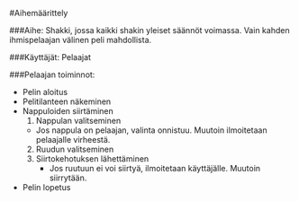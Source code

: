 #Aihemäärittely

###Aihe: 
Shakki, jossa kaikki shakin yleiset säännöt voimassa. Vain kahden ihmispelaajan välinen peli mahdollista.

###Käyttäjät:
Pelaajat

###Pelaajan toiminnot:
- Pelin aloitus
- Pelitilanteen näkeminen
- Nappuloiden siirtäminen
  1. Nappulan valitseminen
    * Jos nappula on pelaajan, valinta onnistuu. Muutoin ilmoitetaan pelaajalle virheestä.
  2. Ruudun valitseminen
  3. Siirtokehotuksen lähettäminen
     * Jos ruutuun ei voi siirtyä, ilmoitetaan käyttäjälle. Muutoin siirrytään.
- Pelin lopetus

